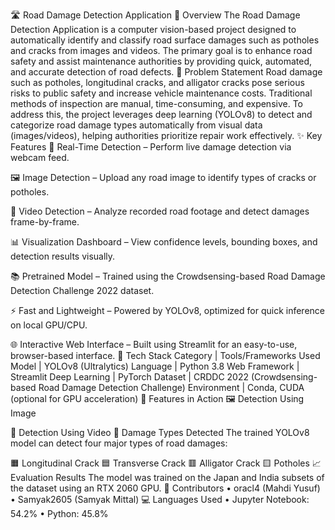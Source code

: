 🛣️ Road Damage Detection Application
🚧 Overview
The Road Damage Detection Application is a computer vision-based project designed to automatically identify and classify road surface damages such as potholes and cracks from images and videos. The primary goal is to enhance road safety and assist maintenance authorities by providing quick, automated, and accurate detection of road defects.
🧠 Problem Statement
Road damage such as potholes, longitudinal cracks, and alligator cracks pose serious risks to public safety and increase vehicle maintenance costs. Traditional methods of inspection are manual, time-consuming, and expensive.
To address this, the project leverages deep learning (YOLOv8) to detect and categorize road damage types automatically from visual data (images/videos), helping authorities prioritize repair work effectively.
✨ Key Features
🧩 Real-Time Detection – Perform live damage detection via webcam feed.

🖼️ Image Detection – Upload any road image to identify types of cracks or potholes.

🎥 Video Detection – Analyze recorded road footage and detect damages frame-by-frame.

📊 Visualization Dashboard – View confidence levels, bounding boxes, and detection results visually.

📚 Pretrained Model – Trained using the Crowdsensing-based Road Damage Detection Challenge 2022 dataset.

⚡ Fast and Lightweight – Powered by YOLOv8, optimized for quick inference on local GPU/CPU.

🌐 Interactive Web Interface – Built using Streamlit for an easy-to-use, browser-based interface.
🧰 Tech Stack
Category | Tools/Frameworks Used
Model | YOLOv8 (Ultralytics)
Language | Python 3.8
Web Framework | Streamlit
Deep Learning | PyTorch
Dataset | CRDDC 2022 (Crowdsensing-based Road Damage Detection Challenge)
Environment | Conda, CUDA (optional for GPU acceleration)
🚀 Features in Action
🖼️ Detection Using Image

🎥 Detection Using Video
🧩 Damage Types Detected
The trained YOLOv8 model can detect four major types of road damages:

🟧 Longitudinal Crack
🟦 Transverse Crack
🟥 Alligator Crack
🟨 Potholes
📈 Evaluation Results
The model was trained on the Japan and India subsets of the dataset using an RTX 2060 GPU.
👥 Contributors
• oracl4 (Mahdi Yusuf)
• Samyak2605 (Samyak Mittal)
💻 Languages Used
• Jupyter Notebook: 54.2%
• Python: 45.8%
